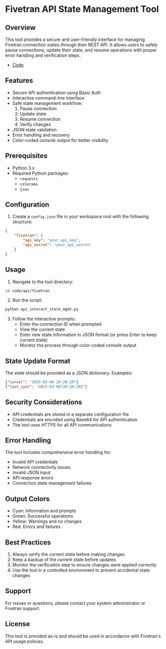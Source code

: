 # Fivetran API State Management Tool

## Overview
This tool provides a secure and user-friendly interface for managing Fivetran connection states through their REST API. It allows users to safely pause connections, update their state, and resume operations with proper error handling and verification steps.

- [Code](api_interact_state_mgmt.py)

## Features
- Secure API authentication using Basic Auth
- Interactive command-line interface
- Safe state management workflow:
  1. Pause connection
  2. Update state
  3. Resume connection
  4. Verify changes
- JSON state validation
- Error handling and recovery
- Color-coded console output for better visibility

## Prerequisites
- Python 3.x
- Required Python packages:
  - `requests`
  - `colorama`
  - `json`

## Configuration
1. Create a `config.json` file in your workspace root with the following structure:
```json
{
    "fivetran": {
        "api_key": "your_api_key",
        "api_secret": "your_api_secret"
    }
}
```

## Usage
1. Navigate to the tool directory:
```bash
cd code/api/fivetran
```

2. Run the script:
```bash
python api_interact_state_mgmt.py
```

3. Follow the interactive prompts:
   - Enter the connection ID when prompted
   - View the current state
   - Enter new state information in JSON format (or press Enter to keep current state)
   - Monitor the process through color-coded console output

## State Update Format
The state should be provided as a JSON dictionary. Examples:
```json
{"cursor": "2025-03-06 20:20:20"}
{"last_sync": "2025-03-06T20:20:20Z"}
```

## Security Considerations
- API credentials are stored in a separate configuration file
- Credentials are encoded using Base64 for API authentication
- The tool uses HTTPS for all API communications

## Error Handling
The tool includes comprehensive error handling for:
- Invalid API credentials
- Network connectivity issues
- Invalid JSON input
- API response errors
- Connection state management failures

## Output Colors
- Cyan: Information and prompts
- Green: Successful operations
- Yellow: Warnings and no changes
- Red: Errors and failures

## Best Practices
1. Always verify the current state before making changes
2. Keep a backup of the current state before updates
3. Monitor the verification step to ensure changes were applied correctly
4. Use the tool in a controlled environment to prevent accidental state changes

## Support
For issues or questions, please contact your system administrator or Fivetran support.

## License
This tool is provided as-is and should be used in accordance with Fivetran's API usage policies. 
